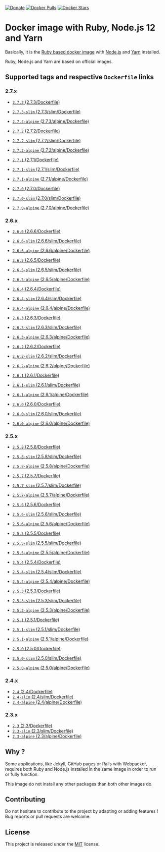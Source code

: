 [![Donate](https://img.shields.io/badge/Donate-PayPal-green.svg)](https://www.paypal.me/guillaumebriday)
[![Docker Pulls](https://img.shields.io/docker/pulls/guillaumebriday/ruby-node.svg)](https://hub.docker.com/r/guillaumebriday/ruby-node/)
[![Docker Stars](https://img.shields.io/docker/stars/guillaumebriday/ruby-node.svg)](https://hub.docker.com/r/guillaumebriday/ruby-node/)

# Docker image with Ruby, Node.js 12 and Yarn

Basically, it is the [Ruby based docker image](https://hub.docker.com/_/ruby) with [Node.js](https://nodejs.org/en/) and [Yarn](https://yarnpkg.com/en/) installed.

Ruby, Node.js and Yarn are based on official images.

## Supported tags and respective `Dockerfile` links

### 2.7.x

- [`2.7.3` (2.7.3/Dockerfile)](https://github.com/guillaumebriday/docker-ruby-node/blob/master/2.7.3/Dockerfile)
- [`2.7.3-slim` (2.7.3/slim/Dockerfile)](https://github.com/guillaumebriday/docker-ruby-node/blob/master/2.7.3/slim/Dockerfile)
- [`2.7.3-alpine` (2.7.3/alpine/Dockerfile)](https://github.com/guillaumebriday/docker-ruby-node/blob/master/2.7.3/alpine/Dockerfile)

- [`2.7.2` (2.7.2/Dockerfile)](https://github.com/guillaumebriday/docker-ruby-node/blob/master/2.7.2/Dockerfile)
- [`2.7.2-slim` (2.7.2/slim/Dockerfile)](https://github.com/guillaumebriday/docker-ruby-node/blob/master/2.7.2/slim/Dockerfile)
- [`2.7.2-alpine` (2.7.2/alpine/Dockerfile)](https://github.com/guillaumebriday/docker-ruby-node/blob/master/2.7.2/alpine/Dockerfile)

- [`2.7.1` (2.7.1/Dockerfile)](https://github.com/guillaumebriday/docker-ruby-node/blob/master/2.7.1/Dockerfile)
- [`2.7.1-slim` (2.7.1/slim/Dockerfile)](https://github.com/guillaumebriday/docker-ruby-node/blob/master/2.7.1/slim/Dockerfile)
- [`2.7.1-alpine` (2.7.1/alpine/Dockerfile)](https://github.com/guillaumebriday/docker-ruby-node/blob/master/2.7.1/alpine/Dockerfile)

- [`2.7.0` (2.7.0/Dockerfile)](https://github.com/guillaumebriday/docker-ruby-node/blob/master/2.7.0/Dockerfile)
- [`2.7.0-slim` (2.7.0/slim/Dockerfile)](https://github.com/guillaumebriday/docker-ruby-node/blob/master/2.7.0/slim/Dockerfile)
- [`2.7.0-alpine` (2.7.0/alpine/Dockerfile)](https://github.com/guillaumebriday/docker-ruby-node/blob/master/2.7.0/alpine/Dockerfile)

### 2.6.x

- [`2.6.6` (2.6.6/Dockerfile)](https://github.com/guillaumebriday/docker-ruby-node/blob/master/2.6.6/Dockerfile)
- [`2.6.6-slim` (2.6.6/slim/Dockerfile)](https://github.com/guillaumebriday/docker-ruby-node/blob/master/2.6.6/slim/Dockerfile)
- [`2.6.6-alpine` (2.6.6/alpine/Dockerfile)](https://github.com/guillaumebriday/docker-ruby-node/blob/master/2.6.6/alpine/Dockerfile)

- [`2.6.5` (2.6.5/Dockerfile)](https://github.com/guillaumebriday/docker-ruby-node/blob/master/2.6.5/Dockerfile)
- [`2.6.5-slim` (2.6.5/slim/Dockerfile)](https://github.com/guillaumebriday/docker-ruby-node/blob/master/2.6.5/slim/Dockerfile)
- [`2.6.5-alpine` (2.6.5/alpine/Dockerfile)](https://github.com/guillaumebriday/docker-ruby-node/blob/master/2.6.5/alpine/Dockerfile)

- [`2.6.4` (2.6.4/Dockerfile)](https://github.com/guillaumebriday/docker-ruby-node/blob/master/2.6.4/Dockerfile)
- [`2.6.4-slim` (2.6.4/slim/Dockerfile)](https://github.com/guillaumebriday/docker-ruby-node/blob/master/2.6.4/slim/Dockerfile)
- [`2.6.4-alpine` (2.6.4/alpine/Dockerfile)](https://github.com/guillaumebriday/docker-ruby-node/blob/master/2.6.4/alpine/Dockerfile)

- [`2.6.3` (2.6.3/Dockerfile)](https://github.com/guillaumebriday/docker-ruby-node/blob/master/2.6.3/Dockerfile)
- [`2.6.3-slim` (2.6.3/slim/Dockerfile)](https://github.com/guillaumebriday/docker-ruby-node/blob/master/2.6.3/slim/Dockerfile)
- [`2.6.3-alpine` (2.6.3/alpine/Dockerfile)](https://github.com/guillaumebriday/docker-ruby-node/blob/master/2.6.3/alpine/Dockerfile)

- [`2.6.2` (2.6.2/Dockerfile)](https://github.com/guillaumebriday/docker-ruby-node/blob/master/2.6.2/Dockerfile)
- [`2.6.2-slim` (2.6.2/slim/Dockerfile)](https://github.com/guillaumebriday/docker-ruby-node/blob/master/2.6.2/slim/Dockerfile)
- [`2.6.2-alpine` (2.6.2/alpine/Dockerfile)](https://github.com/guillaumebriday/docker-ruby-node/blob/master/2.6.2/alpine/Dockerfile)

- [`2.6.1` (2.6.1/Dockerfile)](https://github.com/guillaumebriday/docker-ruby-node/blob/master/2.6.1/Dockerfile)
- [`2.6.1-slim` (2.6.1/slim/Dockerfile)](https://github.com/guillaumebriday/docker-ruby-node/blob/master/2.6.1/slim/Dockerfile)
- [`2.6.1-alpine` (2.6.1/alpine/Dockerfile)](https://github.com/guillaumebriday/docker-ruby-node/blob/master/2.6.1/alpine/Dockerfile)

- [`2.6.0` (2.6.0/Dockerfile)](https://github.com/guillaumebriday/docker-ruby-node/blob/master/2.6.0/Dockerfile)
- [`2.6.0-slim` (2.6.0/slim/Dockerfile)](https://github.com/guillaumebriday/docker-ruby-node/blob/master/2.6.0/slim/Dockerfile)
- [`2.6.0-alpine` (2.6.0/alpine/Dockerfile)](https://github.com/guillaumebriday/docker-ruby-node/blob/master/2.6.0/alpine/Dockerfile)

### 2.5.x

- [`2.5.8` (2.5.8/Dockerfile)](https://github.com/guillaumebriday/docker-ruby-node/blob/master/2.5.8/Dockerfile)
- [`2.5.8-slim` (2.5.8/slim/Dockerfile)](https://github.com/guillaumebriday/docker-ruby-node/blob/master/2.5.8/slim/Dockerfile)
- [`2.5.8-alpine` (2.5.8/alpine/Dockerfile)](https://github.com/guillaumebriday/docker-ruby-node/blob/master/2.5.8/alpine/Dockerfile)

- [`2.5.7` (2.5.7/Dockerfile)](https://github.com/guillaumebriday/docker-ruby-node/blob/master/2.5.7/Dockerfile)
- [`2.5.7-slim` (2.5.7/slim/Dockerfile)](https://github.com/guillaumebriday/docker-ruby-node/blob/master/2.5.7/slim/Dockerfile)
- [`2.5.7-alpine` (2.5.7/alpine/Dockerfile)](https://github.com/guillaumebriday/docker-ruby-node/blob/master/2.5.7/alpine/Dockerfile)

- [`2.5.6` (2.5.6/Dockerfile)](https://github.com/guillaumebriday/docker-ruby-node/blob/master/2.5.6/Dockerfile)
- [`2.5.6-slim` (2.5.6/slim/Dockerfile)](https://github.com/guillaumebriday/docker-ruby-node/blob/master/2.5.6/slim/Dockerfile)
- [`2.5.6-alpine` (2.5.6/alpine/Dockerfile)](https://github.com/guillaumebriday/docker-ruby-node/blob/master/2.5.6/alpine/Dockerfile)

- [`2.5.5` (2.5.5/Dockerfile)](https://github.com/guillaumebriday/docker-ruby-node/blob/master/2.5.5/Dockerfile)
- [`2.5.5-slim` (2.5.5/slim/Dockerfile)](https://github.com/guillaumebriday/docker-ruby-node/blob/master/2.5.5/slim/Dockerfile)
- [`2.5.5-alpine` (2.5.5/alpine/Dockerfile)](https://github.com/guillaumebriday/docker-ruby-node/blob/master/2.5.5/alpine/Dockerfile)

- [`2.5.4` (2.5.4/Dockerfile)](https://github.com/guillaumebriday/docker-ruby-node/blob/master/2.5.4/Dockerfile)
- [`2.5.4-slim` (2.5.4/slim/Dockerfile)](https://github.com/guillaumebriday/docker-ruby-node/blob/master/2.5.4/slim/Dockerfile)
- [`2.5.4-alpine` (2.5.4/alpine/Dockerfile)](https://github.com/guillaumebriday/docker-ruby-node/blob/master/2.5.4/alpine/Dockerfile)

- [`2.5.3` (2.5.3/Dockerfile)](https://github.com/guillaumebriday/docker-ruby-node/blob/master/2.5.3/Dockerfile)
- [`2.5.3-slim` (2.5.3/slim/Dockerfile)](https://github.com/guillaumebriday/docker-ruby-node/blob/master/2.5.3/slim/Dockerfile)
- [`2.5.3-alpine` (2.5.3/alpine/Dockerfile)](https://github.com/guillaumebriday/docker-ruby-node/blob/master/2.5.3/alpine/Dockerfile)

- [`2.5.1` (2.5.1/Dockerfile)](https://github.com/guillaumebriday/docker-ruby-node/blob/master/2.5.1/Dockerfile)
- [`2.5.1-slim` (2.5.1/slim/Dockerfile)](https://github.com/guillaumebriday/docker-ruby-node/blob/master/2.5.1/slim/Dockerfile)
- [`2.5.1-alpine` (2.5.1/alpine/Dockerfile)](https://github.com/guillaumebriday/docker-ruby-node/blob/master/2.5.1/alpine/Dockerfile)

- [`2.5.0` (2.5.0/Dockerfile)](https://github.com/guillaumebriday/docker-ruby-node/blob/master/2.5.0/Dockerfile)
- [`2.5.0-slim` (2.5.0/slim/Dockerfile)](https://github.com/guillaumebriday/docker-ruby-node/blob/master/2.5.0/slim/Dockerfile)
- [`2.5.0-alpine` (2.5.0/alpine/Dockerfile)](https://github.com/guillaumebriday/docker-ruby-node/blob/master/2.5.0/alpine/Dockerfile)

### 2.4.x

- [`2.4` (2.4/Dockerfile)](https://github.com/guillaumebriday/docker-ruby-node/blob/master/2.4/Dockerfile)
- [`2.4-slim` (2.4/slim/Dockerfile)](https://github.com/guillaumebriday/docker-ruby-node/blob/master/2.4/slim/Dockerfile)
- [`2.4-alpine` (2.4/alpine/Dockerfile)](https://github.com/guillaumebriday/docker-ruby-node/blob/master/2.4/alpine/Dockerfile)

### 2.3.x

- [`2.3` (2.3/Dockerfile)](https://github.com/guillaumebriday/docker-ruby-node/blob/master/2.3/Dockerfile)
- [`2.3-slim` (2.3/slim/Dockerfile)](https://github.com/guillaumebriday/docker-ruby-node/blob/master/2.3/slim/Dockerfile)
- [`2.3-alpine` (2.3/alpine/Dockerfile)](https://github.com/guillaumebriday/docker-ruby-node/blob/master/2.3/alpine/Dockerfile)

## Why ?

Some applications, like Jekyll, GitHub pages or Rails with Webpacker, requires both Ruby and Node.js installed in the same image in order to run or fully function.

This image do not install any other packages than both other images do.

## Contributing

Do not hesitate to contribute to the project by adapting or adding features ! Bug reports or pull requests are welcome.

## License

This project is released under the [MIT](http://opensource.org/licenses/MIT) license.
